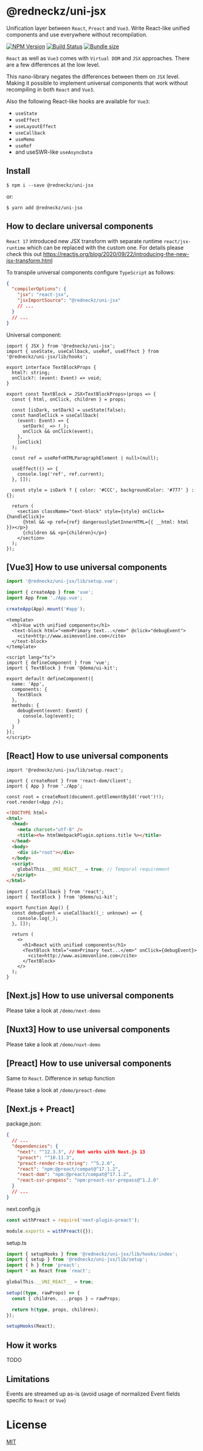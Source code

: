 # @redneckz/uni-jsx

Unification layer between `React`, `Preact` and `Vue3`. Write React-like unified components and use everywhere without recompilation.

[![NPM Version][npm-image]][npm-url]
[![Build Status][build-image]][build-url]
[![Bundle size][bundlephobia-image]][bundlephobia-url]

`React` as well as `Vue3` comes with `Virtual DOM` and `JSX` approaches.
There are a few differences at the low level.

This nano-library negates the differences between them on `JSX` level.
Making it possible to implement universal components that work without recompiling in both `React` and `Vue3`.

Also the following React-like hooks are available for `Vue3`:

- `useState`
- `useEffect`
- `useLayoutEffect`
- `useCallback`
- `useMemo`
- `useRef`
- and useSWR-like `useAsyncData`

## Install

```shell
$ npm i --save @redneckz/uni-jsx
```

or:

```shell
$ yarn add @redneckz/uni-jsx
```

## How to declare universal components

`React 17` introduced new JSX transform with separate runtime `react/jsx-runtime` which can be replaced with the custom one.
For details please check this out https://reactjs.org/blog/2020/09/22/introducing-the-new-jsx-transform.html

To transpile universal components configure `TypeScript` as follows:

```json
{
  "compilerOptions": {
    "jsx": "react-jsx",
    "jsxImportSource": "@redneckz/uni-jsx"
    // ...
  }
  // ...
}
```

Universal component:

```tsx
import { JSX } from '@redneckz/uni-jsx';
import { useState, useCallback, useRef, useEffect } from '@redneckz/uni-jsx/lib/hooks';

export interface TextBlockProps {
  html?: string;
  onClick?: (event: Event) => void;
}

export const TextBlock = JSX<TextBlockProps>(props => {
  const { html, onClick, children } = props;

  const [isDark, setDark] = useState(false);
  const handleClick = useCallback(
    (event: Event) => {
      setDark(_ => !_);
      onClick && onClick(event);
    },
    [onClick]
  );

  const ref = useRef<HTMLParagraphElement | null>(null);

  useEffect(() => {
    console.log('ref', ref.current);
  }, []);

  const style = isDark ? { color: '#CCC', backgroundColor: '#777' } : {};

  return (
    <section className="text-block" style={style} onClick={handleClick}>
      {html && <p ref={ref} dangerouslySetInnerHTML={{ __html: html }}></p>}
      {children && <p>{children}</p>}
    </section>
  );
});
```

## [Vue3] How to use universal components

```ts
import '@redneckz/uni-jsx/lib/setup.vue';

import { createApp } from 'vue';
import App from './App.vue';

createApp(App).mount('#app');
```

```vue
<template>
  <h1>Vue with unified components</h1>
  <text-block html="<em>Primary text...</em>" @click="debugEvent">
    <cite>http://www.asimovonline.com</cite>
  </text-block>
</template>

<script lang="ts">
import { defineComponent } from 'vue';
import { TextBlock } from '@demo/ui-kit';

export default defineComponent({
  name: 'App',
  components: {
    TextBlock
  },
  methods: {
    debugEvent(event: Event) {
      console.log(event);
    }
  }
});
</script>
```

## [React] How to use universal components

```tsx
import '@redneckz/uni-jsx/lib/setup.react';

import { createRoot } from 'react-dom/client';
import { App } from './App';

const root = createRoot(document.getElementById('root')!);
root.render(<App />);
```

```html
<!DOCTYPE html>
<html>
  <head>
    <meta charset="utf-8" />
    <title><%= htmlWebpackPlugin.options.title %></title>
  </head>
  <body>
    <div id="root"></div>
  </body>
  <script>
    globalThis.__UNI_REACT__ = true; // Temporal requirement
  </script>
</html>
```

```tsx
import { useCallback } from 'react';
import { TextBlock } from '@demo/ui-kit';

export function App() {
  const debugEvent = useCallback((_: unknown) => {
    console.log(_);
  }, []);

  return (
    <>
      <h1>React with unified components</h1>
      <TextBlock html="<em>Primary text...</em>" onClick={debugEvent}>
        <cite>http://www.asimovonline.com</cite>
      </TextBlock>
    </>
  );
}
```

## [Next.js] How to use universal components

Please take a look at `/demo/next-demo`

## [Nuxt3] How to use universal components

Please take a look at `/demo/nuxt-demo`

## [Preact] How to use universal components

Same to `React`. Difference in setup function

Please take a look at `/demo/preact-demo`

## [Next.js + Preact]

package.json:

```json
{
  // ...
  "dependencies": {
    "next": "^12.3.3", // Not works with Next.js 13
    "preact": "^10.11.3",
    "preact-render-to-string": "^5.2.6",
    "react": "npm:@preact/compat@^17.1.2",
    "react-dom": "npm:@preact/compat@^17.1.2",
    "react-ssr-prepass": "npm:preact-ssr-prepass@^1.2.0"
  }
  // ...
}
```

next.config.js

```js
const withPreact = require('next-plugin-preact');

module.exports = withPreact({});
```

setup.ts

```ts
import { setupHooks } from '@redneckz/uni-jsx/lib/hooks/index';
import { setup } from '@redneckz/uni-jsx/lib/setup';
import { h } from 'preact';
import * as React from 'react';

globalThis.__UNI_REACT__ = true;

setup((type, rawProps) => {
  const { children, ...props } = rawProps;

  return h(type, props, children);
});

setupHooks(React);
```

## How it works

TODO

## Limitations

Events are streamed up as-is (avoid usage of normalized Event fields specific to `React` or `Vue`)

# License

[MIT](http://vjpr.mit-license.org)

[npm-image]: https://badge.fury.io/js/%40redneckz%2Funi-jsx.svg
[npm-url]: https://www.npmjs.com/package/%40redneckz%2Funi-jsx
[build-image]: https://github.com/redneckz/uni-jsx/actions/workflows/main.yml/badge.svg
[build-url]: https://github.com/redneckz/uni-jsx/actions/workflows/main.yml
[bundlephobia-image]: https://badgen.net/bundlephobia/min/@redneckz/uni-jsx
[bundlephobia-url]: https://bundlephobia.com/result?p=@redneckz/uni-jsx
